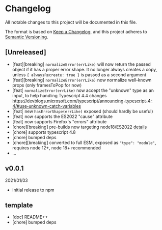 # Changelog

All notable changes to this project will be documented in this file.

The format is based on [Keep a Changelog](https://keepachangelog.com/en/1.0.0/),
and this project adheres to [Semantic Versioning](https://semver.org/spec/v2.0.0.html).

## [Unreleased]
* [feat][breaking] `normalizeError(errLike)` will now return the passed object if it has a proper error shape.
  It no longer always creates a copy, unless `{ alwaysRecreate: true }` is passed as a second argument
* [feat][breaking] `normalizeError(errLike)` now normalize well-known props (only framesToPop for now)
* [feat] `normalizeError(errLike)` now accept the "unknown" type as an input, to help handling Typescript 4.4 changes
  https://devblogs.microsoft.com/typescript/announcing-typescript-4-4/#use-unknown-catch-variables
* [feat] new `hasErrorShape(errLike)` exposed (should hardly be useful)
* [feat] now supports the ES2022 "cause" attribute
* [feat] now supports Firefox's "errors" attribute
* [chore][breaking] pre-builds now targeting node18/ES2022 [details](../../0-CONTRIBUTING/06-conventions--js--modules_and_transpilation.md)
* [chore] supports typescript 4.8
* [chore] bumped deps
* [chore][breaking] converted to full ESM, exposed as `"type": "module"`, requires node 12+, node 18+ recommended
* ...

## v0.0.1
2021/01/03
* initial release to npm

## template
* [doc] README++
* [chore] bumped deps

